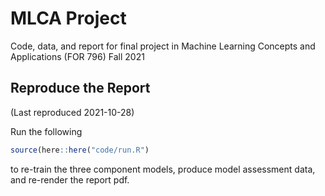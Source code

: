 
# MLCA Project

Code, data, and report for final project in Machine Learning Concepts
and Applications (FOR 796) Fall 2021

## Reproduce the Report

(Last reproduced 2021-10-28)

Run the following

``` r
source(here::here("code/run.R")
```

to re-train the three component models, produce model assessment data,
and re-render the report pdf.
